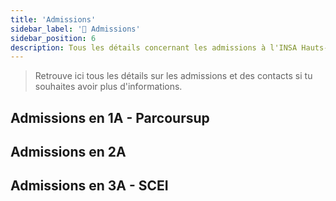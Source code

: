 ```yaml
---
title: 'Admissions'
sidebar_label: '📝 Admissions'
sidebar_position: 6
description: Tous les détails concernant les admissions à l'INSA Hauts-de-France
---
```

> Retrouve ici tous les détails sur les admissions et des contacts si tu souhaites avoir plus d'informations.

## Admissions en 1A - Parcoursup

## Admissions en 2A

## Admissions en 3A - SCEI
